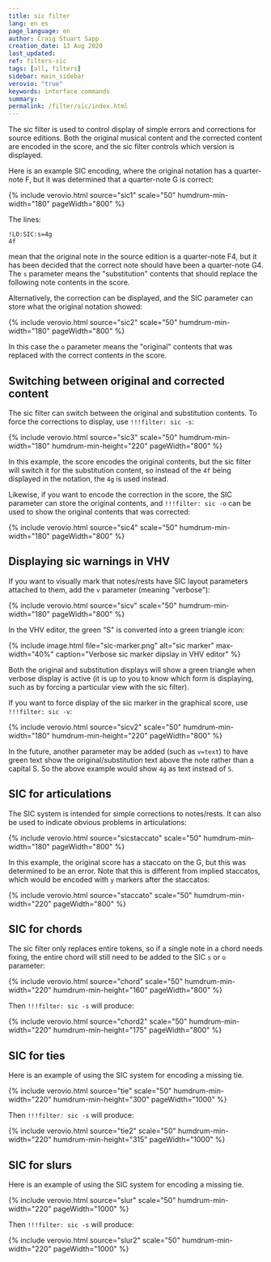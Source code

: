 ```yaml
---
title: sic filter
lang: en es
page_language: en
author: Craig Stuart Sapp
creation_date: 13 Aug 2020
last_updated:
ref: filters-sic
tags: [all, filters]
sidebar: main_sidebar
verovio: "true"
keywords: interface commands 
summary: 
permalink: /filter/sic/index.html
---
```


The sic filter is used to control display of simple errors and
corrections for source editions.  Both the original musical content
and the corrected content are encoded in the score, and the sic
filter controls which version is displayed.

Here is an example SIC encoding, where the original notation has a quarter-note
F, but it was determined that a quarter-note G is correct:

{% include verovio.html
	source="sic1"
	scale="50"
	humdrum-min-width="180"
	pageWidth="800"
%}
<script type="application/x-humdrum" id="sic1">
**kern
*M4/4
=1
4c
4e
!LO:SIC:s=4g
4f
4cc
=
*-
</script>

The lines:

```
!LO:SIC:s=4g
4f
```

mean that the original note in the source edition is a quarter-note
F4, but it has been decided that the correct note should have been
a quarter-note G4.  The `s` parameter means the "substitution"
contents that should replace the following note contents in the
score.




Alternatively, the correction can be displayed, and the SIC parameter can
store what the original notation showed:

{% include verovio.html
	source="sic2"
	scale="50"
	humdrum-min-width="180"
	pageWidth="800"
%}
<script type="application/x-humdrum" id="sic2">
**kern
*M4/4
=1
4c
4e
!LO:SIC:o=4f
4g
4cc
=
*-
</script>

In this case the `o` parameter means the "original" contents that was replaced
with the correct contents in the score.


## Switching between original and corrected content ##

The sic filter can switch between the original and substitution contents.  To force
the corrections to display, use `!!!filter: sic -s`:

{% include verovio.html
	source="sic3"
	scale="50"
	humdrum-min-width="180"
	humdrum-min-height="220"
	pageWidth="800"
%}
<script type="application/x-humdrum" id="sic3">
!!!filter: sic -s
**kern
*M4/4
=1
4c
4e
!LO:SIC:s=4g
4f
4cc
=
*-
</script>

In this example, the score encodes the original contents, but the
sic filter will switch it for the substitution content, so instead
of the `4f` being displayed in the notation, the `4g` is used
instead.

Likewise, if you want to encode the correction in the score, the SIC parameter can
store the original contents, and `!!!filter: sic -o` can be used to show the
original contents that was corrected:


{% include verovio.html
	source="sic4"
	scale="50"
	humdrum-min-width="180"
	pageWidth="800"
%}
<script type="application/x-humdrum" id="sic4">
!!!filter: sic -o
**kern
*M4/4
=1
4c
4e
!LO:SIC:o=4f
4g
4cc
=
*-
</script>

## Displaying sic warnings in VHV ##

If you want to visually mark that notes/rests have SIC layout parameters
attached to them, add the `v` parameter (meaning "verbose"):

{% include verovio.html
	source="sicv"
	scale="50"
	humdrum-min-width="180"
	pageWidth="800"
%}
<script type="application/x-humdrum" id="sicv">
**kern
*M4/4
=1
4c
4e
!LO:SIC:s=4g:v
4f
4cc
=
*-
</script>

In the VHV editor, the green "S" is converted into a green triangle icon:



{% include image.html
	file="sic-marker.png"
	alt="sic marker"
	max-width="40%"
	caption="Verbose sic marker dipslay in VHV editor"
%}


Both the original and substitution displays will show a green triangle when 
verbose display is active (it is up to you to know which form is displaying, 
such as by forcing a particular view with the sic filter).


If you want to force display of the sic marker in the graphical 
score, use `!!!filter: sic -v`:


{% include verovio.html
	source="sicv2"
	scale="50"
	humdrum-min-width="180"
	humdrum-min-height="220"
	pageWidth="800"
%}
<script type="application/x-humdrum" id="sicv2">
!!!filter: sic -v
**kern
*M4/4
=1
4c
4e
!LO:SIC:s=4g
4f
4cc
=
*-
</script>


In the future, another parameter may be added (such as `v=text`) to have
green text show the original/substitution text above the note rather
than a capital S.  So the above example would show `4g` as text instead of `S`.

## SIC for articulations ##


The SIC system is intended for simple corrections to notes/rests.  It can
also be used to indicate obvious problems in articulations:


{% include verovio.html
	source="sicstaccato"
	scale="50"
	humdrum-min-width="180"
	pageWidth="800"
%}
<script type="application/x-humdrum" id="sicstaccato">
**kern
*M4/4
=1
4c
4e
!LO:SIC:s=4g
4g'
4cc
=
*-
</script>


In this example, the original score has a staccato on the G, but
this was determined to be an error.  Note that this is different
from implied staccatos, which would be encoded with `y` markers after
the staccatos:


{% include verovio.html
	source="staccato"
	scale="50"
	humdrum-min-width="220"
	pageWidth="800"
%}
<script type="application/x-humdrum" id="staccato">
**kern
*M4/4
=1
4c'
4e'
!LO:TX:b:i:t=simile
4g'y
4cc'y
=
*-
</script>



## SIC for chords ##

The sic filter only replaces entire tokens, so if a single note in
a chord needs fixing, the entire chord will still need to be added
to the SIC `s` or `o` parameter:

{% include verovio.html
	source="chord"
	scale="50"
	humdrum-min-width="220"
	humdrum-min-height="160"
	pageWidth="800"
%}
<script type="application/x-humdrum" id="chord">
**kern
*M4/4
=1
4c 4e 4g
!LO:SIC:s=4c 4f 4a
4c 4f 4g
=
*-
</script>

Then `!!!filter: sic -s` will produce:

{% include verovio.html
	source="chord2"
	scale="50"
	humdrum-min-width="220"
	humdrum-min-height="175"
	pageWidth="800"
%}
<script type="application/x-humdrum" id="chord2">
!!!filter: sic -s
**kern
*M4/4
=1
4c 4e 4g
!LO:SIC:s=4c 4f 4a
4c 4f 4g
=
*-
</script>


## SIC for ties ##

Here is an example of using the SIC system for encoding a missing tie.

{% include verovio.html
	source="tie"
	scale="50"
	humdrum-min-width="220"
	humdrum-min-height="300"
	pageWidth="1000"
%}
<script type="application/x-humdrum" id="tie">
**kern
*M4/4
=1
4c
4d
4e
!LO:SIC:s=[4f
4f
=2
!LO:SIC:s=4f]
4f
4e
4d
4c
=
*-
</script>

Then `!!!filter: sic -s` will produce:


{% include verovio.html
	source="tie2"
	scale="50"
	humdrum-min-width="220"
	humdrum-min-height="315"
	pageWidth="1000"
%}
<script type="application/x-humdrum" id="tie2">
!!!filter: sic -s
**kern
*M4/4
=1
4c
4d
4e
!LO:SIC:s=[4f
4f
=2
!LO:SIC:s=4f]
4f
4e
4d
4c
=
*-
</script>



## SIC for slurs ##

Here is an example of using the SIC system for encoding a missing tie.

{% include verovio.html
	source="slur"
	scale="50"
	humdrum-min-width="220"
	pageWidth="1000"
%}
<script type="application/x-humdrum" id="slur">
**kern
*M4/4
=1
!LO:SIC:s=(4c
4c
4d
4e
!LO:SIC:s=4f)
4f
=
*-
</script>

Then `!!!filter: sic -s` will produce:

{% include verovio.html
	source="slur2"
	scale="50"
	humdrum-min-width="220"
	pageWidth="1000"
%}
<script type="application/x-humdrum" id="slur2">
!!!filter: sic -s
**kern
*M4/4
=1
!LO:SIC:s=(4c
4c
4d
4e
!LO:SIC:s=4f)
4f
=
*-
</script>






